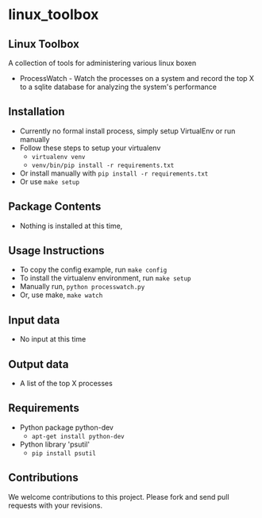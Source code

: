 linux_toolbox
===========

Linux Toolbox
-----------------------------

A collection of tools for administering various linux boxen
* ProcessWatch - Watch the processes on a system and record the top X to a sqlite
database for analyzing the system's performance

Installation
------------

* Currently no formal install process, simply setup VirtualEnv or run manually
* Follow these steps to setup your virtualenv
    * `virtualenv venv`
    * `venv/bin/pip install -r requirements.txt`
* Or install manually with `pip install -r requirements.txt`
* Or use `make setup`

Package Contents
----------------

* Nothing is installed at this time,

Usage Instructions
------------------

* To copy the config example, run `make config`
* To install the virtualenv environment, run `make setup`
* Manually run, `python processwatch.py`
* Or, use make, `make watch`

Input data
----------

* No input at this time

Output data
-----------

* A list of the top X processes

Requirements
------------

* Python package python-dev
    * `apt-get install python-dev`
* Python library 'psutil'
    * `pip install psutil`

Contributions
-------------

We welcome contributions to this project. Please fork
and send pull requests with your revisions.
